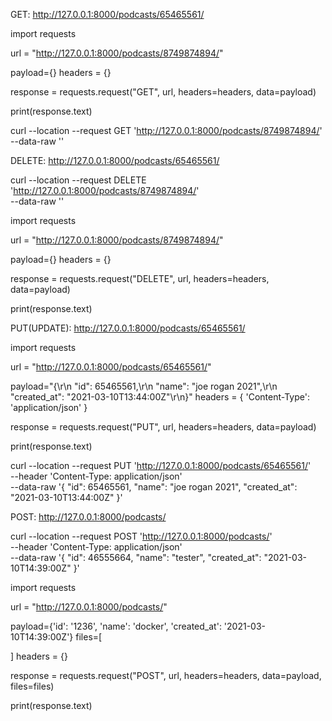 


GET: http://127.0.0.1:8000/podcasts/65465561/


import requests

url = "http://127.0.0.1:8000/podcasts/8749874894/"

payload={}
headers = {}

response = requests.request("GET", url, headers=headers, data=payload)

print(response.text)


curl --location --request GET 'http://127.0.0.1:8000/podcasts/8749874894/' --data-raw ''


DELETE: http://127.0.0.1:8000/podcasts/65465561/

curl --location --request DELETE 'http://127.0.0.1:8000/podcasts/8749874894/' \
--data-raw ''

import requests

url = "http://127.0.0.1:8000/podcasts/8749874894/"

payload={}
headers = {}

response = requests.request("DELETE", url, headers=headers, data=payload)

print(response.text)



PUT(UPDATE): http://127.0.0.1:8000/podcasts/65465561/

import requests

url = "http://127.0.0.1:8000/podcasts/65465561/"

payload="{\r\n    \"id\": 65465561,\r\n    \"name\": \"joe rogan 2021\",\r\n    \"created_at\": \"2021-03-10T13:44:00Z\"\r\n}"
headers = {
  'Content-Type': 'application/json'
}

response = requests.request("PUT", url, headers=headers, data=payload)

print(response.text)


curl --location --request PUT 'http://127.0.0.1:8000/podcasts/65465561/' \
--header 'Content-Type: application/json' \
--data-raw '{
    "id": 65465561,
    "name": "joe rogan 2021",
    "created_at": "2021-03-10T13:44:00Z"
}'

POST: http://127.0.0.1:8000/podcasts/

curl --location --request POST 'http://127.0.0.1:8000/podcasts/' \
--header 'Content-Type: application/json' \
--data-raw '{
    "id": 46555664,
    "name": "tester",
    "created_at": "2021-03-10T14:39:00Z"
}'

import requests

url = "http://127.0.0.1:8000/podcasts/"

payload={'id': '1236',
'name': 'docker',
'created_at': '2021-03-10T14:39:00Z'}
files=[

]
headers = {}

response = requests.request("POST", url, headers=headers, data=payload, files=files)

print(response.text)
